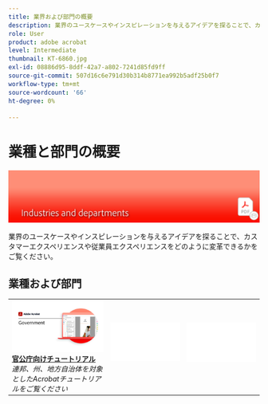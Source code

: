 ```yaml
---
title: 業界および部門の概要
description: 業界のユースケースやインスピレーションを与えるアイデアを探ることで、カスタマーエクスペリエンスや従業員エクスペリエンスをどのように変革できるかをご覧ください
role: User
product: adobe acrobat
level: Intermediate
thumbnail: KT-6860.jpg
exl-id: 08886d95-8ddf-42a7-a802-7241d85fd9ff
source-git-commit: 507d16c6e791d30b314b8771ea992b5adf25b0f7
workflow-type: tm+mt
source-wordcount: '66'
ht-degree: 0%

---
```


# 業種と部門の概要

![Acrobat Industry Image](../assets/Hero-Industry.png)

業界のユースケースやインスピレーションを与えるアイデアを探ることで、カスタマーエクスペリエンスや従業員エクスペリエンスをどのように変革できるかをご覧ください。

## 業種および部門

<table style="table-layout:fixed">
<tr>
  <td>
    <a href="gov/gov-overview.md">
      <img alt="官公庁向けチュートリアル" src="../assets/Government.png" />
    </a>
    <div>
    <a href="gov/gov-overview.md"><strong>官公庁向けチュートリアル</strong></a>
    </div>
    <em>連邦、州、地方自治体を対象としたAcrobatチュートリアルをご覧ください</em>
    <br>
  </td>
  <td>
   <img alt="スペーサー" src="../assets/Whitespacer.png" />
    <div>
    <br>
  </td>  
  <td>
   <img alt="スペーサー" src="../assets/Whitespacer.png" />
    <div>
    <br>
  </td> 
</tr>
</table>
